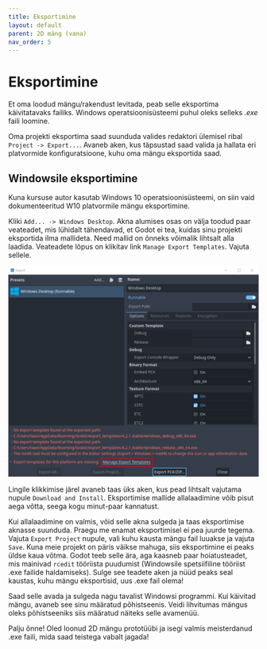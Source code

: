 ```yaml
---
title: Eksportimine
layout: default
parent: 2D mäng (vana)
nav_order: 5
---
```


# Eksportimine

Et oma loodud mängu/rakendust levitada, peab selle eksportima käivitatavaks failiks. Windows operatsioonisüsteemi puhul oleks selleks *.exe* faili loomine.

Oma projekti eksportima saad suunduda valides redaktori ülemisel ribal `Project -> Export...`. Avaneb aken, kus täpsustad saad valida ja hallata eri platvormide konfiguratsioone, kuhu oma mängu eksportida saad.

## Windowsile eksportimine

Kuna kursuse autor kasutab Windows 10 operatsioonisüsteemi, on siin vaid dokumenteeritud W10 platvormile mängu eksportimine.

Kliki `Add... -> Windows Desktop`. Akna alumises osas on välja toodud paar veateadet, mis lühidalt tähendavad, et Godot ei tea, kuidas sinu projekti eksportida ilma mallideta. Need mallid on õnneks võimalik lihtsalt alla laadida. Veateadete lõpus on klikitav link `Manage Export Templates`. Vajuta sellele.

![Pilt eksportimise aknast. Punasega on tähistatud link, kust saab eksportimise mallid alla laadida.](pildid/eksportimine/eksportimise-aken.png)

Lingile klikkimise järel avaneb taas üks aken, kus pead lihtsalt vajutama nupule `Download and Install`. Eksportimise mallide allalaadimine võib pisut aega võtta, seega kogu minut-paar kannatust.

Kui allalaadimine on valmis, võid selle akna sulgeda ja taas eksportimise aknasse suunduda. Praegu me enamat eksportimisel ei pea juurde tegema. Vajuta `Export Project` nupule, vali kuhu kausta mängu fail luuakse ja vajuta `Save`. Kuna meie projekt on päris väikse mahuga, siis eksportimine ei peaks üldse kaua võtma. Godot teeb selle ära, aga kaasneb paar hoiatusteadet, mis mainivad `rcedit` tööriista puudumist (Windowsile spetsiifiline tööriist .exe failide haldamiseks). Sulge see teadete aken ja nüüd peaks seal kaustas, kuhu mängu eksportisid, uus .exe fail olema!

Saad selle avada ja sulgeda nagu tavalist Windowsi programmi. Kui käivitad mängu, avaneb see sinu määratud põhistseenis. Veidi lihvitumas mängus oleks põhistseeniks siis määratud näiteks selle avamenüü.

Palju õnne! Oled loonud 2D mängu prototüübi ja isegi valmis meisterdanud .exe faili, mida saad teistega vabalt jagada!
